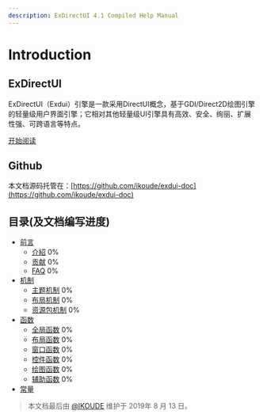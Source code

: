 ```yaml
---
description: ExDirectUI 4.1 Compiled Help Manual
---
```


# Introduction

## ExDirectUI

ExDirectUI（Exdui）引擎是一款采用DirectUI概念，基于GDI/Direct2D绘图引擎的轻量级用户界面引擎；它相对其他轻量级UI引擎具有高效、安全、绚丽、扩展性强、可跨语言等特点。

[开始阅读](https://docs.exdui.org)

## Github

本文档源码托管在：[https://github.com/ikoude/exdui-doc](https://github.com/ikoude/exdui-doc)

## 目录\(及文档编写进度\)

* [前言]()
  * [介紹](preface/introduction.md) 0% 
  * [贡献](preface/contributing.md) 0% 
  * [FAQ](preface/faq.md) 0% 
* [机制](./)
  * [主题机制](./) 0%
  * [布局机制](./) 0%
  * [资源包机制](./) 0%
* [函数](https://)
  * [全局函数](./) 0%
  * [布局函数](./) 0%
  * [窗口函数](./) 0%
  * [控件函数](./) 0%
  * [绘图函数](./) 0%
  * [辅助函数](./) 0%
* [常量](./)

> 本文档最后由 [@IKOUDE](https://github.com/ikoude) 维护于 2019年 8 月 13 日。

